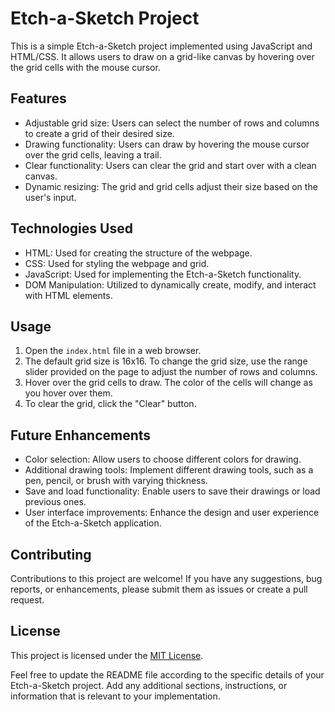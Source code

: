 # Etch-a-Sketch Project

This is a simple Etch-a-Sketch project implemented using JavaScript and HTML/CSS. It allows users to draw on a grid-like canvas by hovering over the grid cells with the mouse cursor.

## Features

- Adjustable grid size: Users can select the number of rows and columns to create a grid of their desired size.
- Drawing functionality: Users can draw by hovering the mouse cursor over the grid cells, leaving a trail.
- Clear functionality: Users can clear the grid and start over with a clean canvas.
- Dynamic resizing: The grid and grid cells adjust their size based on the user's input.

## Technologies Used

- HTML: Used for creating the structure of the webpage.
- CSS: Used for styling the webpage and grid.
- JavaScript: Used for implementing the Etch-a-Sketch functionality.
- DOM Manipulation: Utilized to dynamically create, modify, and interact with HTML elements.

## Usage

1. Open the `index.html` file in a web browser.
2. The default grid size is 16x16. To change the grid size, use the range slider provided on the page to adjust the number of rows and columns.
3. Hover over the grid cells to draw. The color of the cells will change as you hover over them.
4. To clear the grid, click the "Clear" button.

## Future Enhancements

- Color selection: Allow users to choose different colors for drawing.
- Additional drawing tools: Implement different drawing tools, such as a pen, pencil, or brush with varying thickness.
- Save and load functionality: Enable users to save their drawings or load previous ones.
- User interface improvements: Enhance the design and user experience of the Etch-a-Sketch application.

## Contributing

Contributions to this project are welcome! If you have any suggestions, bug reports, or enhancements, please submit them as issues or create a pull request.

## License

This project is licensed under the [MIT License](LICENSE).

Feel free to update the README file according to the specific details of your Etch-a-Sketch project. Add any additional sections, instructions, or information that is relevant to your implementation.
